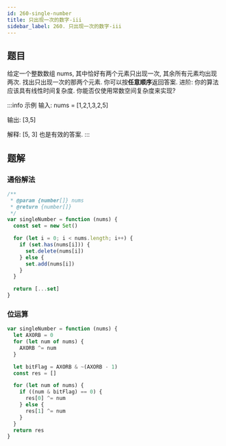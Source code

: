 ```yaml
---
id: 260-single-number
title: 只出现一次的数字-iii
sidebar_label: 260. 只出现一次的数字-iii
---
```


## 题目

给定一个整数数组 nums, 其中恰好有两个元素只出现一次, 其余所有元素均出现两次. 找出只出现一次的那两个元素. 你可以按**任意顺序**返回答案. 进阶: 你的算法应该具有线性时间复杂度. 你能否仅使用常数空间复杂度来实现?

:::info 示例
输入: nums = [1,2,1,3,2,5]

输出: [3,5]

解释: [5, 3] 也是有效的答案.
:::

## 题解

### 通俗解法

```ts
/**
 * @param {number[]} nums
 * @return {number[]}
 */
var singleNumber = function (nums) {
  const set = new Set()

  for (let i = 0; i < nums.length; i++) {
    if (set.has(nums[i])) {
      set.delete(nums[i])
    } else {
      set.add(nums[i])
    }
  }

  return [...set]
}
```

### 位运算

```ts
var singleNumber = function (nums) {
  let AXORB = 0
  for (let num of nums) {
    AXORB ^= num
  }

  let bitFlag = AXORB & ~(AXORB - 1)
  const res = []

  for (let num of nums) {
    if ((num & bitFlag) == 0) {
      res[0] ^= num
    } else {
      res[1] ^= num
    }
  }
  return res
}
```
